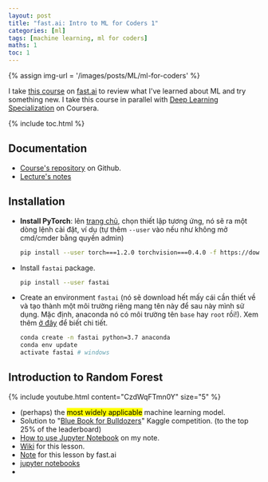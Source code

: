 ```yaml
---
layout: post
title: "fast.ai: Intro to ML for Coders 1"
categories: [ml]
tags: [machine learning, ml for coders]
maths: 1
toc: 1
---
```


{% assign img-url = '/images/posts/ML/ml-for-coders' %}

I take [this course](http://course18.fast.ai/ml.html) on [fast.ai](https://www.fast.ai/) to review what I've learned about ML and try something new. I take this course in parallel with [Deep Learning Specialization](https://www.coursera.org/specializations/deep-learning) on Coursera.

{% include toc.html %}

## Documentation

- [Course's repository](https://github.com/fastai/fastai) on Github.
- [Lecture's notes](https://medium.com/@hiromi_suenaga/machine-learning-1-lesson-1-84a1dc2b5236)

## Installation

- **Install PyTorch**: lên [trang chủ](https://pytorch.org/), chọn thiết lập tương ứng, nó sẽ ra một dòng lệnh cài đặt, ví dụ (tự thêm `--user` vào nếu như không mở cmd/cmder bằng quyền admin)

  ~~~ bash
  pip install --user torch===1.2.0 torchvision===0.4.0 -f https://download.pytorch.org/whl/torch_stable.html
  ~~~

- Install `fastai` package.

  ~~~ bash
  pip install --user fastai
  ~~~

- Create an environment `fastai` (nó sẽ download hết mấy cái cần thiết về và tạo thành một môi trường riêng mang tên này để sau này mình sử dụng. Mặc định, anaconda nó có môi trường tên `base` hay `root` rồi!). Xem thêm [ở đây](/python-settings#conda-environment) để biết chi tiết.

  ~~~ bash
  conda create -n fastai python=3.7 anaconda
  conda env update
  activate fastai # windows
  ~~~

## Introduction to Random Forest

{% include youtube.html content="CzdWqFTmn0Y" size="5" %}

- (perhaps) the <mark>most widely applicable</mark> machine learning model.
- Solution to "[Blue Book for Bulldozers](https://www.kaggle.com/c/bluebook-for-bulldozers)" Kaggle competition. (to the top 25% of the leaderboard)
- [How to use Jupyter Notebook](/python-settings#jupyter-notebook) on my note.
- [Wiki](https://forums.fast.ai/t/wiki-thread-lesson-1/6825) for this lesson.
- [Note](https://medium.com/@hiromi_suenaga/machine-learning-1-lesson-1-84a1dc2b5236) for this lesson by fast.ai
- [jupyter notebooks](https://github.com/fastai/fastai/tree/master/courses/ml1)
- 




